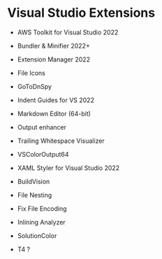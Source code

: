 # Visual Studio Extensions

* AWS Toolkit for Visual Studio 2022
* Bundler & Minifier 2022+
* Extension Manager 2022
* File Icons
* GoToDnSpy
* Indent Guides for VS 2022
* Markdown Editor (64-bit)
* Output enhancer
* Trailing Whitespace Visualizer
* VSColorOutput64
* XAML Styler for Visual Studio 2022

* BuildVision
* File Nesting
* Fix File Encoding
* Inlining Analyzer
* SolutionColor
* T4 ?
